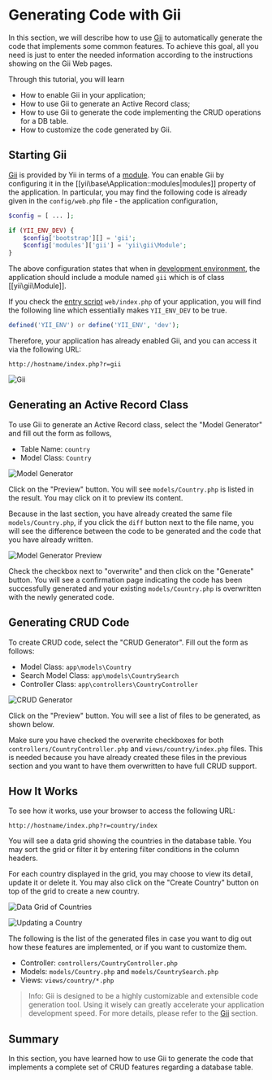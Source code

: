 Generating Code with Gii
========================

In this section, we will describe how to use [Gii](tool-gii.md) to automatically generate the code
that implements some common features. To achieve this goal, all you need is just to enter the needed
information according to the instructions showing on the Gii Web pages.

Through this tutorial, you will learn

* How to enable Gii in your application;
* How to use Gii to generate an Active Record class;
* How to use Gii to generate the code implementing the CRUD operations for a DB table.
* How to customize the code generated by Gii.


Starting Gii <a name="starting-gii"></a>
------------

[Gii](tool-gii.md) is provided by Yii in terms of a [module](structure-modules.md). You can enable Gii
by configuring it in the [[yii\base\Application::modules|modules]] property of the application. In particular,
you may find the following code is already given in the `config/web.php` file - the application configuration,

```php
$config = [ ... ];

if (YII_ENV_DEV) {
    $config['bootstrap'][] = 'gii';
    $config['modules']['gii'] = 'yii\gii\Module';
}
```

The above configuration states that when in [development environment](concept-configurations.md#environment-constants),
the application should include a module named `gii` which is of class [[yii\gii\Module]].

If you check the [entry script](structure-entry-scripts.md) `web/index.php` of your application, you will
find the following line which essentially makes `YII_ENV_DEV` to be true.

```php
defined('YII_ENV') or define('YII_ENV', 'dev');
```

Therefore, your application has already enabled Gii, and you can access it via the following URL:

```
http://hostname/index.php?r=gii
```

![Gii](images/start-gii.png)


Generating an Active Record Class <a name="generating-ar"></a>
---------------------------------

To use Gii to generate an Active Record class, select the "Model Generator" and fill out the form as follows,

* Table Name: `country`
* Model Class: `Country`

![Model Generator](images/start-gii-model.png)

Click on the "Preview" button. You will see `models/Country.php` is listed in the result.
You may click on it to preview its content.

Because in the last section, you have already created the same file `models/Country.php`, if you click
the `diff` button next to the file name, you will see the difference between the code to be generated
and the code that you have already written.

![Model Generator Preview](images/start-gii-model-preview.png)

Check the checkbox next to "overwrite" and then click on the "Generate" button. You will see
a confirmation page indicating the code has been successfully generated and your existing `models/Country.php`
is overwritten with the newly generated code.


Generating CRUD Code <a name="generating-crud"></a>
--------------------

To create CRUD code, select the "CRUD Generator". Fill out the form as follows:

* Model Class: `app\models\Country`
* Search Model Class: `app\models\CountrySearch`
* Controller Class: `app\controllers\CountryController`

![CRUD Generator](images/start-gii-crud.png)

Click on the "Preview" button. You will see a list of files to be generated, as shown below.

Make sure you have checked the overwrite checkboxes for both `controllers/CountryController.php` and
`views/country/index.php` files. This is needed because you have already created these files
in the previous section and you want to have them overwritten to have full CRUD support.


How It Works <a name="how-it-works"></a>
------------

To see how it works, use your browser to access the following URL:

```
http://hostname/index.php?r=country/index
```

You will see a data grid showing the countries in the database table. You may sort the grid
or filter it by entering filter conditions in the column headers.

For each country displayed in the grid, you may choose to view its detail, update it or delete it.
You may also click on the "Create Country" button on top of the grid to create a new country.

![Data Grid of Countries](images/start-gii-country-grid.png)

![Updating a Country](images/start-gii-country-update.png)

The following is the list of the generated files in case you want to dig out how these features are implemented,
or if you want to customize them.

* Controller: `controllers/CountryController.php`
* Models: `models/Country.php` and `models/CountrySearch.php`
* Views: `views/country/*.php`

> Info: Gii is designed to be a highly customizable and extensible code generation tool. Using it wisely
  can greatly accelerate your application development speed. For more details, please refer to
  the [Gii](tool-gii.md) section.


Summary <a name="summary"></a>
-------

In this section, you have learned how to use Gii to generate the code that implements a complete
set of CRUD features regarding a database table.
